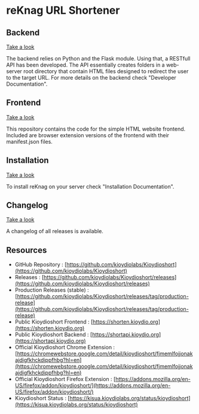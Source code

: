 # reKnag URL Shortener

## Backend

[Take a look](Backend.md)

The backend relies on Python and the Flask module. Using that, a RESTfull API has been developed.
The API essentially creates folders in a web-server root directory that contain HTML files designed to redirect the user to the target URL.
For more details on the backend check "Developer Documentation".

## Frontend

[Take a look](Frontend.md)

This repository contains the code for the simple HTML website frontend.
Included are browser extension versions of the frontend with their manifest.json files.

## Installation

[Take a look](Installation.md)

To install reKnag on your server check "Installation Documentation".

## Changelog

[Take a look](Changelog.md)

A changelog of all releases is available.

## Resources
- GitHub Repository : [https://github.com/kioydiolabs/Kioydioshort](https://github.com/kioydiolabs/Kioydioshort)
- Releases : [https://github.com/kioydiolabs/Kioydioshort/releases](https://github.com/kioydiolabs/Kioydioshort/releases)
- Production Releases (stable) : [https://github.com/kioydiolabs/Kioydioshort/releases/tag/production-release](https://github.com/kioydiolabs/Kioydioshort/releases/tag/production-release)
- Public Kioydioshort Frontend : [https://shorten.kioydio.org](https://shorten.kioydio.org)
- Public Kioydioshort Backend : [https://shortapi.kioydio.org](https://shortapi.kioydio.org)
- Official Kioydioshort Chrome Extension : [https://chromewebstore.google.com/detail/kioydioshort/fjmemlfojjonakajdigfkhckdippfhbg?hl=en](https://chromewebstore.google.com/detail/kioydioshort/fjmemlfojjonakajdigfkhckdippfhbg?hl=en)
- Official Kioydioshort Firefox Extension : [https://addons.mozilla.org/en-US/firefox/addon/kioydioshort/](https://addons.mozilla.org/en-US/firefox/addon/kioydioshort/)
- Kioydioshort Status : [https://kisua.kioydiolabs.org/status/kioydioshort](https://kisua.kioydiolabs.org/status/kioydioshort)